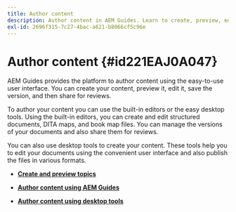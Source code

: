 ```yaml
---
title: Author content
description: Author content in AEM Guides. Learn to create, preview, edit, save the version of your document, and share for reviews.
exl-id: 2696f315-7c27-4bac-a621-b8066cf5c96e
---
```

# Author content {#id221EAJ0A047}

AEM Guides provides the platform to author content using the easy-to-use user interface. You can create your content, preview it, edit it, save the version, and then share for reviews.

To author your content you can use the built-in editors or the easy desktop tools. Using the built-in editors, you can create and edit structured documents, DITA maps, and book map files. You can manage the versions of your documents and also share them for reviews.

You can also use desktop tools to create your content. These tools help you to edit your documents using the convenient user interface and also publish the files in various formats.

-   **[Create and preview topics](create-preview-topics.md)**  

-   **[Author content using AEM Guides](authoring-content-xml-doc.md)**  

-   **[Author content using desktop tools](author-desktop-tools.md)**
